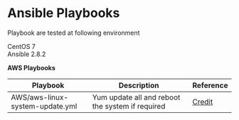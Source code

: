 # Ansible Playbooks
Playbook are tested at following environment

CentOS 7  
Ansible 2.8.2  

**AWS Playbooks**  


|Playbook  |Description |Reference  |
|---------|---------|---------|
|AWS/aws-linux-system-update.yml    |    Yum update all and reboot the system if required     | [Credit](https://luktom.net/en/e1497-how-to-update-centos-rhel-using-ansible)    |


